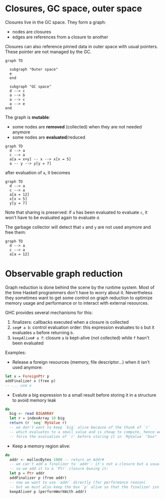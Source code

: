 # Closures, GC space, outer space

Closures live in the GC space. They form a graph:
* nodes are closures
* edges are references from a closure to another

Closures can also reference pinned data in outer space with usual pointers. These pointer are not managed by the GC.

```mermaid
graph TD

  subgraph "Outer space"
  e
  end

  subgraph "GC space"
  d --> c
  a --> b
  a --> c
  a --> e
end
```

The graph is **mutable**:
* some nodes are **removed** (collected) when they are not needed anymore
* some nodes are **evaluated**/reduced

```mermaid
graph TD
  d --> a
  c --> a
  a[a = x+y] -- x --> x[x = 5]
  a -- y --> y[y = 7]
```

after evaluation of `a`, it becomes

```mermaid
graph TD
  d --> a
  c --> a
  a[a = 12]
  x[x = 5]
  y[y = 7]
```

Note that sharing is preserved: if `a` has been evaluated to evaluate `c`, it won't have to be evaluated again to evaluate `d`.

The garbage collector will detect that `x` and `y` are not used anymore and free them:

```mermaid
graph TD
  d --> a
  c --> a
  a[a = 12]
```

# Observable graph reduction

Graph reduction is done behind the scene by the runtime system. Most of the time Haskell programmers don't have to worry about it. Nevertheless they sometimes want to get some control on graph reduction to optimize memory usage and performance or to interact with external resources.

GHC provides several mechanisms for this:
1. finalizers: callbacks executed when a closure is collected
2. `seq# a b`: control evaluation order: this expression evaluates to `b` but it evaluates `a` before returning `b`.
3. `keepAlive# a f`: closure `a` is kept-alive (not collected) while `f` hasn't been evaluated

Examples:

* Release a foreign resources (memory, file descriptor...) when it isn't used anymore:

```haskell
let x = ForeignPtr p
addFinalizer x (free p) 
-- ... use x
```

* Evalute a big expression to a small result before storing it in a structure to avoid memory leak

```haskell
do
  big <- read BIGARRAY
  let r = indexArray 10 big
  return (r `seq` MyValue r)
  -- we don't want to keep `big` alive because of the thunk of `r`
  -- which evaluates to a small value and is cheap to compute, hence we
  -- force the evaluation of `r` before storing it in `MyValue` "box"
```

* Keep a memory region alive:

```haskell
do
  addr <- mallocBytes 1000 -- return an Addr#
  -- we can't add a finalizer to `addr`: it's not a closure but a usual pointer (a number)
  -- so we add it to a `Ptr` closure boxing it:
  let p = Ptr addr
  addFinalizer p (free addr)
  -- now we want to use `addr` directly (for performance reason)
  -- but we must also keep the box `p` alive so that the finalizer isn't run!
  keepAlive# p (performWorkWith addr)
```
